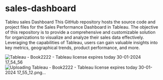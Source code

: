 # sales-dashboard
Tableu sales Dashboard 
This GitHub repository hosts the source code and project files for the Sales Performance Dashboard in Tableau. The objective of this repository is to provide a comprehensive and customizable solution for organizations to visualize and analyze their sales data effectively. Leveraging the capabilities of Tableau, users can gain valuable insights into key metrics, geographical trends, product performance, and more.

![Tableau - Book2222 - Tableau license expires today 30-01-2024 17_54_56](https://github.com/manjeetsachin/sales-dashboard/assets/93972847/ae4bd4bc-0ee2-4eb0-9387-93c2ffdd5103)
![Uploading Tableau - Book2222 - Tableau license expires today 30-01-2024 17_55_12.png…]()

